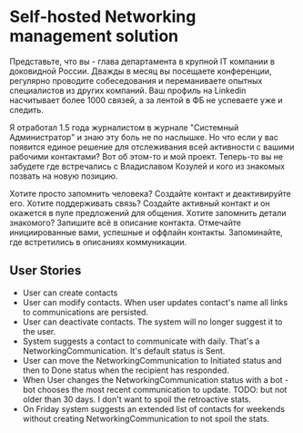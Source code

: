 # Self-hosted Networking management solution

Представьте, что вы - глава департамента в крупной IT компании в доковидной России. Дважды в месяц вы посещаете конференции, регулярно проводите собеседования и переманиваете опытных специалистов из других компаний. Ваш профиль на Linkedin насчитывает более 1000 связей, а за лентой в ФБ не успеваете уже и следить.

Я отработал 1.5 года журналистом в журнале "Системный Администратор" и знаю эту боль не по наслышке. Но что если у вас появится единое решение для отслеживания всей активности с вашими рабочими контактами? Вот об этом-то и мой проект. Теперь-то вы не забудете где встречались с Владиславом Козулей и кого из знакомых позвать на новую позицию.

Хотите просто запомнить человека? Создайте контакт и деактивируйте его.
Хотите поддерживать связь? Создайте активный контакт и он окажется в пуле предложений для общения.
Хотите запомнить детали знакомого? Запишите всё в описание контакта.
Отмечайте инициированные вами, успешные и оффлайн контакты. Запоминайте, где встретились в описаниях коммуникации.

## User Stories

- User can create contacts
- User can modify contacts. When user updates contact's name all links to communications are persisted.
- User can deactivate contacts. The system will no longer suggest it to the user.
- System suggests a contact to communicate with daily. That's a NetworkingCommunication. It's default status is Sent.
- User can move the NetworkingCommunication to Initiated status and then to Done status when the recipient has responded.
- When User changes the NetworkingCommunication status with a bot - bot chooses the most recent communication to update. TODO: but not older than 30 days. I don't want to spoil the retroactive stats.
- On Friday system suggests an extended list of contacts for weekends without creating NetworkingCommunication to not spoil the stats.
